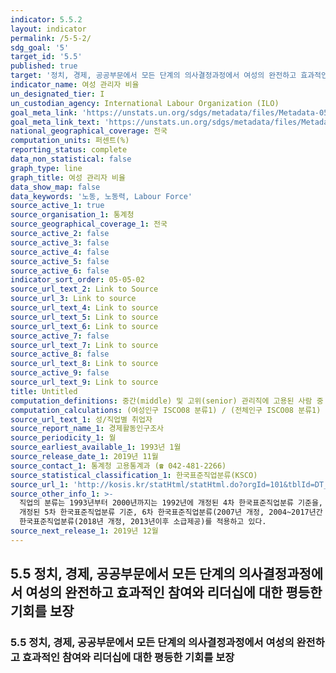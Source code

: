 ```yaml
---
indicator: 5.5.2
layout: indicator
permalink: /5-5-2/
sdg_goal: '5'
target_id: '5.5'
published: true
target: '정치, 경제, 공공부문에서 모든 단계의 의사결정과정에서 여성의 완전하고 효과적인 참여와 리더십에 대한 평등한 기회를 보장'
indicator_name: 여성 관리자 비율
un_designated_tier: I
un_custodian_agency: International Labour Organization (ILO)
goal_meta_link: 'https://unstats.un.org/sdgs/metadata/files/Metadata-05-05-02.pdf'
goal_meta_link_text: 'https://unstats.un.org/sdgs/metadata/files/Metadata-05-05-02.pdf'
national_geographical_coverage: 전국
computation_units: 퍼센트(%)
reporting_status: complete
data_non_statistical: false
graph_type: line
graph_title: 여성 관리자 비율
data_show_map: false
data_keywords: '노동, 노동력, Labour Force'
source_active_1: true
source_organisation_1: 통계청
source_geographical_coverage_1: 전국
source_active_2: false
source_active_3: false
source_active_4: false
source_active_5: false
source_active_6: false
indicator_sort_order: 05-05-02
source_url_text_2: Link to Source
source_url_3: Link to source
source_url_text_4: Link to source
source_url_text_5: Link to source
source_url_text_6: Link to source
source_active_7: false
source_url_text_7: Link to source
source_active_8: false
source_url_text_8: Link to source
source_active_9: false
source_url_text_9: Link to source
title: Untitled
computation_definitions: 중간(middle) 및 고위(senior) 관리직에 고용된 사람 중 여성 비율
computation_calculations: (여성인구 ISCO08 분류1) / (전체인구 ISCO08 분류1) * 100
source_url_text_1: 성/직업별 취업자
source_report_name_1: 경제활동인구조사
source_periodicity_1: 월
source_earliest_available_1: 1993년 1월
source_release_date_1: 2019년 11월
source_contact_1: 통계청 고용통계과 (☎ 042-481-2266)
source_statistical_classification_1: 한국표준직업분류(KSCO)
source_url_1: 'http://kosis.kr/statHtml/statHtml.do?orgId=101&tblId=DT_1DA7E27S&conn_path=I2'
source_other_info_1: >-
  직업의 분류는 1993년부터 2000년까지는 1992년에 개정된 4차 한국표준직업분류 기준을, 2000년부터 2008년까지는 2000년에
  개정된 5차 한국표준직업분류 기준, 6차 한국표준직업분류(2007년 개정, 2004~2017년간 신구 병행수록), 7차
  한국표준직업분류(2018년 개정, 2013년이후 소급제공)를 적용하고 있다.
source_next_release_1: 2019년 12월
---
```

## 5.5 정치, 경제, 공공부문에서 모든 단계의 의사결정과정에서 여성의 완전하고 효과적인 참여와 리더십에 대한 평등한 기회를 보장


### 5.5 정치, 경제, 공공부문에서 모든 단계의 의사결정과정에서 여성의 완전하고 효과적인 참여와 리더십에 대한 평등한 기회를 보장
